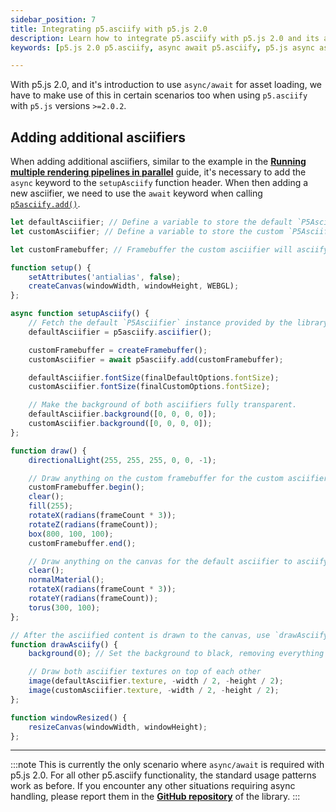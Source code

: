 ```yaml
---
sidebar_position: 7
title: Integrating p5.asciify with p5.js 2.0
description: Learn how to integrate p5.asciify with p5.js 2.0 and its async/await asset loading. Master the required async patterns for adding multiple asciifiers and ensure compatibility with modern p5.js versions.
keywords: [p5.js 2.0 p5.asciify, async await p5.asciify, p5.js async asset loading, setupAsciify async, p5asciify add await, p5.js 2.0 compatibility, async multiple asciifiers, p5.asciify modern p5.js]

---
```


With p5.js 2.0, and it's introduction to use `async/await` for asset loading, we have to make use of this in certain scenarios too when using `p5.asciify` with `p5.js` versions `>=2.0.2`.

## Adding additional asciifiers

When adding additional asciifiers, similar to the example in the [**Running multiple rendering pipelines in parallel**](./multiple-asciifiers) guide, it's necessary to add the `async` keyword to the `setupAsciify` function header. When then adding a new asciifier, we need to use the `await` keyword when calling [`p5asciify.add()`](../api/classes/P5AsciifierManager#add).

```javascript
let defaultAsciifier; // Define a variable to store the default `P5Asciifier` instance
let customAsciifier; // Define a variable to store the custom `P5Asciifier` instance

let customFramebuffer; // Framebuffer the custom asciifier will asciify

function setup() {
    setAttributes('antialias', false);
    createCanvas(windowWidth, windowHeight, WEBGL);
};

async function setupAsciify() {
    // Fetch the default `P5Asciifier` instance provided by the library
    defaultAsciifier = p5asciify.asciifier();

    customFramebuffer = createFramebuffer();
    customAsciifier = await p5asciify.add(customFramebuffer);

    defaultAsciifier.fontSize(finalDefaultOptions.fontSize);
    customAsciifier.fontSize(finalCustomOptions.fontSize);

    // Make the background of both asciifiers fully transparent.
    defaultAsciifier.background([0, 0, 0, 0]);
    customAsciifier.background([0, 0, 0, 0]);
};

function draw() {
    directionalLight(255, 255, 255, 0, 0, -1);

    // Draw anything on the custom framebuffer for the custom asciifier to asciify
    customFramebuffer.begin();
    clear();
    fill(255);
    rotateX(radians(frameCount * 3));
    rotateZ(radians(frameCount));
    box(800, 100, 100);
    customFramebuffer.end();

    // Draw anything on the canvas for the default asciifier to asciify
    clear();
    normalMaterial();
    rotateX(radians(frameCount * 3));
    rotateY(radians(frameCount));
    torus(300, 100);
};

// After the asciified content is drawn to the canvas, use `drawAsciify()` to draw on top of it
function drawAsciify() {
    background(0); // Set the background to black, removing everything previously drawn

    // Draw both asciifier textures on top of each other
    image(defaultAsciifier.texture, -width / 2, -height / 2);
    image(customAsciifier.texture, -width / 2, -height / 2);
};

function windowResized() {
    resizeCanvas(windowWidth, windowHeight);
};
```

<hr />

:::note
This is currently the only scenario where `async/await` is required with p5.js 2.0. For all other p5.asciify functionality, the standard usage patterns work as before. If you encounter any other situations requiring async handling, please report them in the [**GitHub repository**](https://github.com/humanbydefinition/p5.asciify) of the library.
:::